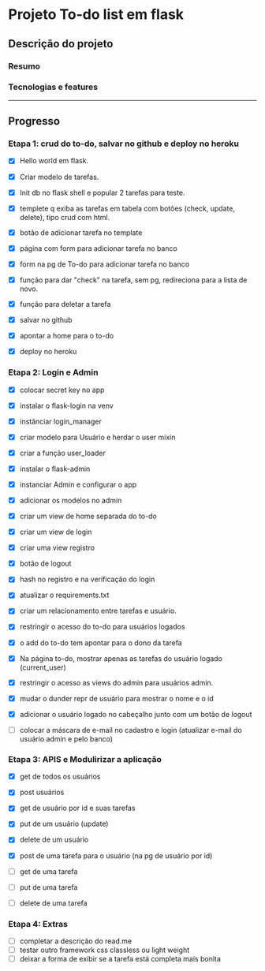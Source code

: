 # Projeto To-do list em flask

## Descrição do projeto


### Resumo


### Tecnologias e features


---
## Progresso

### Etapa 1: crud do to-do, salvar no github e deploy no heroku

- [X] Hello world em flask.
- [X] Criar modelo de tarefas.
- [X] Init db no flask shell e popular 2 tarefas para teste. 
- [X] templete q exiba as tarefas em tabela com botões (check, update, delete), tipo crud com html.
- [X] botão de adicionar tarefa no template
- [X] página com form para adicionar tarefa no banco
- [X] form na pg de To-do para adicionar tarefa no banco
- [X] função para dar "check" na tarefa, sem pg, redireciona para a lista de novo.
- [X] função para deletar a tarefa
- [X] salvar no github
- [X] apontar a home para o to-do 
- [X] deploy no heroku


### Etapa 2: Login e Admin

- [X] colocar secret key no app
- [X] instalar o flask-login na venv
- [X] instânciar login_manager
- [X] criar modelo para Usuário e herdar o user mixin
- [X] criar a função user_loader

- [X] instalar o flask-admin
- [X] instanciar Admin e configurar o app
- [X] adicionar os modelos no admin

- [X] criar um view de home separada do to-do
- [X] criar um view de login
- [X] criar uma view registro
- [X] botão de logout
- [X] hash no registro e na verificação do login

- [X] atualizar o requirements.txt
- [X] criar um relacionamento entre tarefas e usuário.
- [X] restringir o acesso do to-do para usuários logados
- [X] o add do to-do tem apontar para o dono da tarefa
- [X] Na página to-do, mostrar apenas as tarefas do usuário logado (current_user)
- [X] restringir o acesso as views do admin para usuários admin.
- [X] mudar o dunder repr de usuário para mostrar o nome e o id
- [X] adicionar o usuário logado no cabeçalho junto com um botão de logout
- [ ] colocar a máscara de e-mail no cadastro e login (atualizar e-mail do usuário admin e pelo banco)

### Etapa 3: APIS e Modulirizar a aplicação

- [X] get de todos os usuários
- [X] post usuários

- [X] get de usuário por id e suas tarefas
- [X] put de um usuário (update)
- [X] delete de um usuário

- [X] post de uma tarefa para o usuário (na pg de usuário por id)

- [ ] get de uma tarefa
- [ ] put de uma tarefa 
- [ ] delete de uma tarefa 

### Etapa 4: Extras

- [ ] completar a descrição do read.me
- [ ] testar outro framework css classless ou light weight
- [ ] deixar a forma de exibir se a tarefa está completa mais bonita